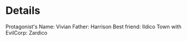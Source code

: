 Details
=======

Protagonist's Name: Vivian
Father: Harrison
Best friend: Ildico
Town with EvilCorp: Zardico
